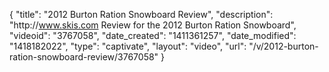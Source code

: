{
    "title": "2012 Burton Ration Snowboard Review",
    "description": "http:\/\/www.skis.com Review for the 2012 Burton Ration Snowboard",
    "videoid": "3767058",
    "date_created": "1411361257",
    "date_modified": "1418182022",
    "type": "captivate",
    "layout": "video",
    "url": "\/v\/2012-burton-ration-snowboard-review\/3767058"
}